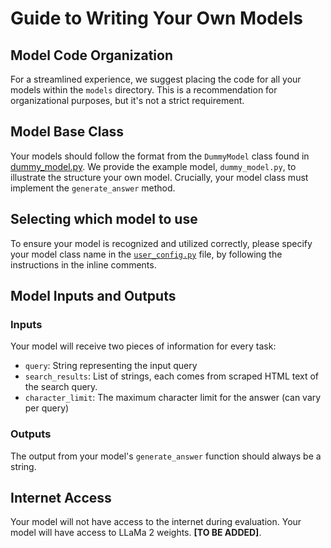# Guide to Writing Your Own Models

## Model Code Organization
For a streamlined experience, we suggest placing the code for all your models within the `models` directory. This is a recommendation for organizational purposes, but it's not a strict requirement.

## Model Base Class
Your models should follow the format from the `DummyModel` class found in [dummy_model.py](dummy_model.py). We provide the example model, `dummy_model.py`, to illustrate the structure your own model. Crucially, your model class must implement the `generate_answer` method.

## Selecting which model to use
To ensure your model is recognized and utilized correctly, please specify your model class name in the [`user_config.py`](user_config.py) file, by following the instructions in the inline comments.

## Model Inputs and Outputs

### Inputs
Your model will receive two pieces of information for every task:
- `query`: String representing the input query
- `search_results`: List of strings, each comes from scraped HTML text of the search query.
- `character_limit`: The maximum character limit for the answer (can vary per query)

### Outputs
The output from your model's `generate_answer` function should always be a string.

## Internet Access
Your model will not have access to the internet during evaluation. Your model will have access to LLaMa 2 weights. **[TO BE ADDED]**.